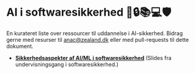 # AI i softwaresikkerhed 🤖🔒📚💻🛡️

En kurateret liste over ressourcer til uddannelse i AI-sikkerhed. Bidrag gerne med resurser til anac@zealand.dk eller med pull-requests til dette dokument.

- **[Sikkerhedsaspekter af AI/ML i softwaresikkerhed](https://docs.google.com/presentation/d/19CeAsIGQmNt1XAbqS-molHxJ_75rUoMZXKLq_OeC454/edit#slide=id.g30a8621f15e_0_0)** (Slides fra undervisningsgang i softwaresikkerhed.)
